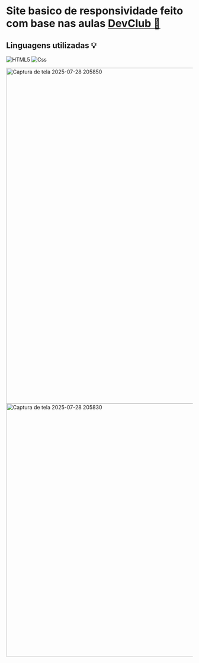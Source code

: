 <h1><h1>Site basico de responsividade feito com base nas aulas <a href="https://rodolfomori.com.br/">DevClub 📖</a></h1></h1>

<h2>Linguagens utilizadas 💡</h2>

![HTML5](https://img.shields.io/badge/html5-%23E34F26.svg?style=for-the-badge&logo=html5&logoColor=white)
![Css](https://img.shields.io/badge/CSS-663399.svg?style=for-the-badge&logo=CSS&logoColor=white)

<img width="1912" height="906" alt="Captura de tela 2025-07-28 205850" src="https://github.com/user-attachments/assets/13bae869-c766-4944-bcb3-4c4534d1f1a3" />
<img width="522" height="684" alt="Captura de tela 2025-07-28 205830" src="https://github.com/user-attachments/assets/05974c17-619b-47c5-9b4a-4f1757155519" />
